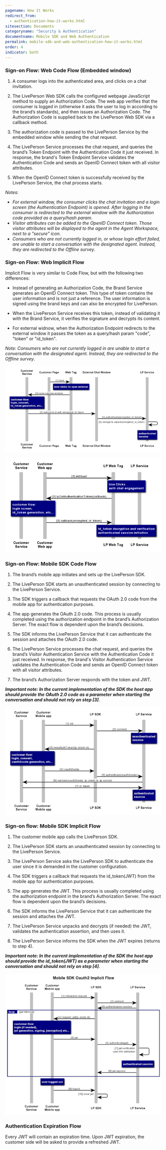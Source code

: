 ```yaml
---
pagename: How It Works
redirect_from:
  - authentication-how-it-works.html
sitesection: Documents
categoryname: "Security & Authentication"
documentname: Mobile SDK and Web Authentication
permalink: mobile-sdk-and-web-authentication-how-it-works.html
order: 4
indicator: both
---
```


### Sign-on Flow: Web Code Flow (Embedded window)

1.	A consumer logs into the authenticated area, and clicks on a chat invitation.

2.	The LivePerson Web SDK calls the configured webpage JavaScript method to supply an Authorization Code. The web app verifies that the consumer is logged in (otherwise it asks the user to log in according to the brand’s standards), and then issues an Authorization Code. The Authorization Code is supplied back to the LivePerson Web SDK via a callback method.

3.	The authorization code is passed to the LivePerson Service by the embedded window while sending the chat request.

4.	The LivePerson Service processes the chat request, and queries the brand’s Token Endpoint with the Authentication Code it just received. In response, the brand's Token Endpoint Service validates the Authentication Code and sends an OpenID Connect token with all visitor attributes.

5.	When the OpenID Connect token is successfully received by the LivePerson Service, the chat process starts.

_Notes_:

*	_For external window, the consumer clicks the chat invitation and a login screen (the Authentication Endpoint) is opened. After logging in the consumer is redirected to the external window with the Authorization code provided as a query/hash param_.
*	_Visitor attributes can be added to the OpenID Connect token. Those visitor attributes will be displayed to the agent in the Agent Workspace, next to a "secure" icon_.
*	_Consumers who are not currently logged in, or whose login effort failed, are unable to start a conversation with the designated agent. Instead, they are redirected to the Offline survey_.

### Sign-on Flow: Web Implicit Flow

Implicit Flow is very similar to Code Flow, but with the following two differences:

*	Instead of generating an Authorization Code, the Brand Service generates an OpenID Connect token. This type of token contains the user information and is not just a reference. The user information is signed using the brand keys and can also be encrypted for LivePerson.

*	When the LivePerson Service receives this token, instead of validating it with the Brand Service, it verifies the signature and decrypts its content.

*	For external widnow, when the Authorization Endpoint redirects to the external window it passes the token as a query/hash param "code", "token" or "id_token".

_Note: Consumers who are not currently logged in are unable to start a conversation with the designated agent. Instead, they are redirected to the Offline survey_.

![Implicit Flow with external (popup) window](img/implicitpopup.png)

![Implicit Flow with embedded window](img/implicitembedded.png)

### Sign-on Flow: Mobile SDK Code Flow

1.	The brand’s mobile app initiates and sets up the LivePerson SDK.

2.	The LivePerson SDK starts an unauthenticated session by connecting to the LivePerson Service.

3.	The SDK triggers a callback that requests the OAuth 2.0 code from the mobile app for authentication purposes.

4.	The app generates the OAuth 2.0 code. This process is usually completed using the authorization endpoint in the brand’s Authorization Server. The exact flow is dependent upon the brand’s decisions.

5.	The SDK informs the LivePerson Service that it can authenticate the session and attaches the OAuth 2.0 code.

6.	The LivePerson Service processes the chat request, and queries the brand’s Visitor Authentication Service with the Authentication Code it just received. In response, the brand's Visitor Authentication Service validates the Authentication Code and sends an OpenID Connect token with all visitor attributes.

7.	The brand’s Authorization Server responds with the token and JWT.

_**Important note: In the current implementation of the SDK the host app should provide the OAuth 2.0 code as a parameter when starting the conversation and should not rely on step [3]**_.

![Mobile SDK Code Flow](img/mobilesdkcodeflow.png)

### Sign-on flow: Mobile SDK Implicit Flow

1.	The customer mobile app calls the LivePerson SDK.

2.	The LivePerson SDK starts an unauthenticated session by connecting to the LivePerson Service.

3.	The LivePerson Service asks the LivePerson SDK to authenticate the user since it is demanded in the customer configuration.

4.	The SDK triggers a callback that requests the id_token(JWT) from the mobile app for authentication purposes.

5.	The app generates the JWT. This process is usually completed using the authorization endpoint in the brand’s Authorization Server. The exact flow is dependent upon the brand’s decisions.

6.	The SDK informs the LivePerson Service that it can authenticate the session and attaches the JWT.

7.	The LivePerson Service unpacks and decrypts (if needed) the JWT, validates the authentication assertion, and then uses it.

8.	The LivePerson Service informs the SDK when the JWT expires (returns to step 4).

_**Important note: In the current implementation of the SDK the host app should provide the id_token(JWT) as a parameter when starting the conversation and should not rely on step [4]**_.

![Implicit Flow in the mobile SDK. Demonstrates how expiration and user logout is handled](img/mobilesdkimplicitflow.png)

### Authentication Expiration Flow

Every JWT will contain an expiration time. Upon JWT expiration, the customer side will be asked to provide a refreshed JWT.
